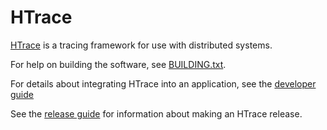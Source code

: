 <!--
 Licensed to the Apache Software Foundation (ASF) under one or more
 contributor license agreements.  See the NOTICE file distributed with
 this work for additional information regarding copyright ownership.
 The ASF licenses this file to You under the Apache License, Version 2.0
 (the "License"); you may not use this file except in compliance with
 the License.  You may obtain a copy of the License at

     http://www.apache.org/licenses/LICENSE-2.0

 Unless required by applicable law or agreed to in writing, software
 distributed under the License is distributed on an "AS IS" BASIS,
 WITHOUT WARRANTIES OR CONDITIONS OF ANY KIND, either express or implied.
 See the License for the specific language governing permissions and
 limitations under the License.
-->

HTrace
======
[HTrace](http://htrace.incubator.apache.org) is a tracing framework for use
with distributed systems.

For help on building the software, see [BUILDING.txt](./BUILDING.txt).

For details about integrating HTrace into an application, see the [developer
guide](./src/main/site/markdown/developer_guide.md)

See the [release guide](./src/main/site/markdown/building.md) for
information about making an HTrace release.

